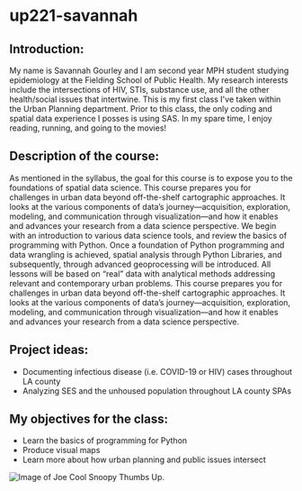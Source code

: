 # up221-savannah

## Introduction:
My name is Savannah Gourley and I am second year MPH student studying epidemiology at the Fielding School of Public Health. My research interests include the intersections of HIV, STIs, substance use, and all the other health/social issues that intertwine. This is my first class I've taken within the Urban Planning department. Prior to this class, the only coding and spatial data experience I posses is using SAS. In my spare time, I enjoy reading, running, and going to the movies!

## Description of the course: 
As mentioned in the syllabus, the goal for this course is to expose you to the foundations of spatial data science. This course prepares you for challenges in urban data beyond off-the-shelf cartographic approaches. It looks at the various components of data’s journey—acquisition, exploration, modeling, and communication through visualization—and how it enables and advances your research from a data science perspective. We begin with an introduction to various data science tools, and review the basics of programming with Python. Once a foundation of Python programming and data wrangling is achieved, spatial analysis through Python Libraries, and subsequently, through advanced geoprocessing will be introduced. All lessons will be based on “real” data with analytical methods addressing relevant and contemporary urban problems. This course prepares you for challenges in urban data beyond off-the-shelf cartographic approaches. It looks at the various components of data’s journey—acquisition, exploration, modeling, and communication through visualization—and how it enables and advances your research from a data science perspective.

## Project ideas:
- Documenting infectious disease (i.e. COVID-19 or HIV) cases throughout LA county
- Analyzing SES and the unhoused population throughout LA county SPAs

## My objectives for the class: 
- Learn the basics of programming for Python
- Produce visual maps 
- Learn more about how urban planning and public issues intersect 

![Image of Joe Cool Snoopy Thumbs Up.](https://i.pinimg.com/564x/bd/08/78/bd08785024c7b42189773766374bfefc.jpg)
